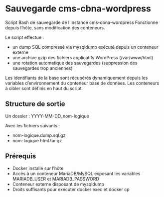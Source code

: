 # Sauvegarde cms-cbna-wordpress

Script Bash de sauvegarde de l'instance cms-cbna-wordpress
Fonctionne depuis l’hôte, sans modification des conteneurs.

Le script effectue :
- un dump SQL compressé via mysqldump exécuté depuis un conteneur externe
- une archive gzip des fichiers applicatifs WordPress (/var/www/html)
- une rotation automatique des sauvegardes (suppression des sauvegardes trop anciennes)

Les identifiants de la base sont récupérés dynamiquement depuis les variables d’environnement du conteneur base de données.
Les conteneurs à cibler sont définis en haut du script.

## Structure de sortie

Un dossier : YYYY-MM-DD_nom-logique

Avec les fichiers suivants :
- nom-logique.dump.sql.gz
- nom-logique.html.tar.gz

## Prérequis

- Docker installé sur l’hôte
- Accès à un conteneur MariaDB/MySQL exposant les variables MARIADB_USER et MARIADB_PASSWORD
- Conteneur externe disposant de mysqldump
- Droits suffisants pour exécuter docker exec et docker cp
